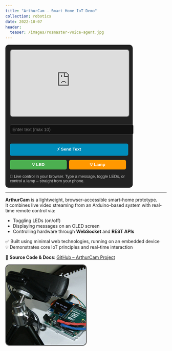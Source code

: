```yaml
---
title: "ArthurCam – Smart Home IoT Demo"
collection: robotics
date: 2022-10-07
header:
  teaser: /images/rosmaster-voice-agent.jpg
---
```





<div id="arthurcam-demo" style="background:#222; padding:1em; border-radius:10px; max-width:370px; font-family:sans-serif; color:#eee;">
  <iframe
    src="https://www.youtube.com/embed/EWZFFhwFOkA?autoplay=1&mute=1&controls=1"
    style="aspect-ratio:16/9; width:100%; border-radius:8px; border:2px solid #555;"
    title="YouTube video player"
    allow="autoplay; encrypted-media; fullscreen"
    allowfullscreen>
  </iframe>



  <div id="ac-feedback" style="margin:10px 0; font-weight:bold;"></div>

  <input   
    id="ac-text" 
    type="text" 
    maxlength="10" 
    placeholder="Enter text (max 10)" 
    autocomplete="off" 
    autocorrect="off" 
    autocapitalize="off" 
    spellcheck="false"
    style="width:100%; padding:0.5em; margin:6px 0; border:1px solid #444; background:#111; color:#fff; border-radius:5px; font-size:1em;">

  <button id="ac-send" style="width:100%; margin:8px 0; padding:0.6em; background:#008CBA; color:white; border:none; border-radius:5px; font-weight:bold; cursor:pointer;">
    ⚡ Send Text
  </button>

  <button id="ac-led" style="display:inline-block; width:48%; margin:5px 1% 5px 0; padding:0.5em; background:#4CAF50; color:white; border:none; border-radius:5px; font-weight:bold; cursor:pointer;">
    💡 LED
  </button>

  <button id="ac-lamp" style="display:inline-block; width:48%; margin:5px 0; padding:0.5em; background:#FF9800; color:white; border:none; border-radius:5px; font-weight:bold; cursor:pointer;">
    💡 Lamp
  </button>

  <div style="margin-top:10px; font-size:0.9em; color:#ccc;">
    🧪 Live control in your browser. Type a message, toggle LEDs, or control a lamp – straight from your phone.
  </div>
</div>

<script>
  function acSetMsg(msg, color = '#0f0') {
    const el = document.getElementById('ac-feedback');
    el.textContent = msg;
    el.style.color = color;
  }

  async function acAction(url) {
    const buttons = [...document.querySelectorAll('#ac-send,#ac-led,#ac-lamp')];
    buttons.forEach(b => b.disabled = true);

    acSetMsg('Please wait...', '#ff0');

    try {
      const res = await fetch(url, { method: 'GET' });
      console.log('Status:', res.status);
      await new Promise(r => setTimeout(r, 8000));
      acSetMsg('Success!', '#0f0');
    } catch (E) {
      acSetMsg('Error', '#f44');
      console.error('Fetch error:', E);
    }

    await new Promise(r => setTimeout(r, 2000));
    acSetMsg('Cooldown...', '#ccc');
    await new Promise(r => setTimeout(r, 2000));
    acSetMsg('');
    buttons.forEach(b => b.disabled = false);
  }

  document.getElementById('ac-send').onclick = () => {
    let v = document.getElementById('ac-text').value.trim().slice(0, 10);
    if (!v) return acSetMsg('Enter text!', '#f44');
    acAction('https://arthurcam.com/api/arduinoIOT/' + encodeURIComponent(v));
  };

  document.getElementById('ac-led').onclick = () => acAction('https://arthurcam.com/api/arduinoIOT/6');
  document.getElementById('ac-lamp').onclick = () => acAction('https://arthurcam.com/api/arduinoIOT/2');
</script>

---

**ArthurCam** is a lightweight, browser-accessible smart-home prototype.  
It combines live video streaming from an Arduino-based system with real-time remote control via:

- Toggling LEDs (on/off)
- Displaying messages on an OLED screen
- Controlling hardware through **WebSocket** and **REST APIs**

✅ Built using minimal web technologies, running on an embedded device  
💡 Demonstrates core IoT principles and real-time interaction

🔗 **Source Code & Docs**: [GitHub – ArthurCam Project](https://github.com/azarankin/ArthurCam.com.Project)

<img src="/assets/arthurcam.jpg" alt="ArthurCam Demo Photo" style="max-width:300px; border-radius:12px; border:2px solid #444; display:block; margin-top:1em;">






